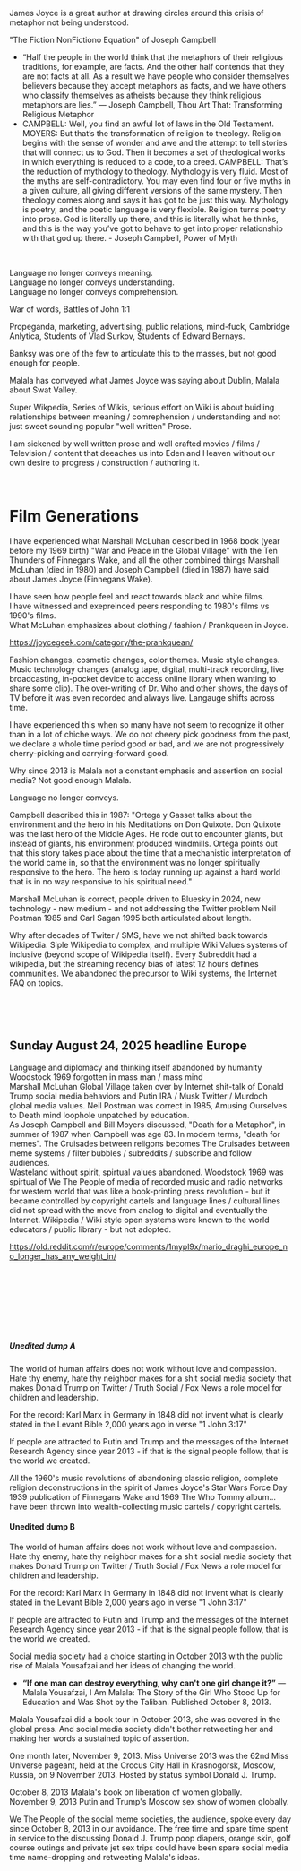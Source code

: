 James Joyce is a great author at drawing circles around this crisis of metaphor not being understood.

"The Fiction NonFictiono Equation" of Joseph Campbell    

* “Half the people in the world think that the metaphors of their religious traditions, for example, are facts. And the other half contends that they are not facts at all. As a result we have people who consider themselves believers because they accept metaphors as facts, and we have others who classify themselves as atheists because they think religious metaphors are lies.” ― Joseph Campbell, Thou Art That: Transforming Religious Metaphor     
* CAMPBELL: Well, you find an awful lot of laws in the Old Testament.
  MOYERS: But that’s the transformation of religion to theology. Religion begins with the sense of wonder and awe and the attempt to tell stories that will connect us to God. Then it becomes a set of theological works in which everything is reduced to a code, to a creed.
  CAMPBELL: That’s the reduction of mythology to theology. Mythology is very fluid. Most of the myths are self-contradictory. You may even find four or five myths in a given culture, all giving different versions of the same mystery. Then theology comes along and says it has got to be just this way. Mythology is poetry, and the poetic language is very flexible. Religion turns poetry into prose. God is literally up there, and this is literally what he thinks, and this is the way you’ve got to behave to get into proper relationship with that god up there.  - Joseph Campbell, Power of Myth

&nbsp;

Language no longer conveys meaning.   
Language no longer conveys understanding.    
Language no longer conveys comprehension.   

War of words, Battles of John 1:1 

Propeganda, marketing, advertising, public relations, mind-fuck, Cambridge Anlytica, Students of Vlad Surkov, Students of Edward Bernays.

Banksy was one of the few to articulate this to the masses, but not good enough for people.

Malala has conveyed what James Joyce was saying about Dublin, Malala about Swat Valley.   

Super Wikpedia, Series of Wikis, serious effort on Wiki is about buidling relationships between meaning / comrephension / understanding and not just sweet sounding popular "well written" Prose.

I am sickened by well written prose and well crafted movies / films / Television / content that deeaches us into Eden and Heaven without our own desire to progress / construction / authoring it.

&nbsp;

# Film Generations

I have experienced what Marshall McLuhan described in 1968 book (year before my 1969 birth) "War and Peace in the Global Village" with the Ten Thunders of Finnegans Wake, and all the other combined things Marshall McLuhan (died in 1980) and Joseph Campbell (died in 1987) have said about James Joyce (Finnegans Wake).

I have seen how people feel and react towards black and white films.  
I have witnessed and exepreinced peers responding to 1980's films vs 1990's films.   
What McLuhan emphasizes about clothing / fashion / Prankqueen in Joyce. 

https://joycegeek.com/category/the-prankquean/

Fashion changes, cosmetic changes, color themes. Music style changes. Music technology changes (analog tape, digital, multi-track recording, live broadcasting, in-pocket device to access online library when wanting to share some clip). The over-writing of Dr. Who and other shows, the days of TV before it was even recorded and always live. Langauge shifts across time.

I have experienced this when so many have not seem to recognize it other than in a lot of chiche ways. We do not cheery pick goodness from the past, we declare a whole time period good or bad, and we are not progressively cherry-picking and carrying-forward good.

Why since 2013 is Malala not a constant emphasis and assertion on social media? Not good enough Malala. 

Language no longer conveys.

Campbell described this in 1987: "Ortega y Gasset talks about the environment and the hero in his Meditations on Don Quixote. Don Quixote was the last hero of the Middle Ages. He rode out to encounter giants, but instead of giants, his environment produced windmills. Ortega points out that this story takes place about the time that a mechanistic interpretation of the world came in, so that the environment was no longer spiritually responsive to the hero. The hero is today running up against a hard world that is in no way responsive to his spiritual need."

Marshall McLuhan is correct, people driven to Bluesky in 2024, new technology - new medium - and not addressing the Twitter problem Neil Postman 1985 and Carl Sagan 1995 both articulated about length.

Why after decades of Twiter / SMS, have we not shifted back towards Wikipedia. Siple Wikipedia to complex, and multiple Wiki Values systems of inclusive (beyond scope of Wikipedia itself). Every Subreddit had a wikipedia, but the streaming recency bias of latest 12 hours defines communities. We abandoned the precursor to Wiki systems, the Internet FAQ on topics.


&nbsp;

&nbsp;

## Sunday August 24, 2025 headline Europe 

Language and diplomacy and thinking itself abandoned by humanity    
Woodstock 1969 forgotten in mass man / mass mind     
Marshall McLuhan Global Village taken over by Internet shit-talk of Donald Trump social media behaviors and Putin IRA / Musk Twitter / Murdoch global media values. Neil Postman was correct in 1985, Amusing Ourselves to Death mind loophole unpatched by education.    
As Joseph Campbell and Bill Moyers discussed, "Death for a Metaphor", in summer of 1987 when Campbell was age 83. In modern terms, "death for memes". The Cruisades between religons becomes The Cruisades between meme systems / filter bubbles / subreddits / subscribe and follow audiences.    
Wasteland without spirit, spirtual values abandoned. Woodstock 1969 was spirtual of We The People of media of recorded music and radio networks for western world that was like a book-printing press revolution - but it became controlled by copyright cartels and language lines / cultural lines did not spread with the move from analog to digital and eventually the Internet. Wikipedia / Wiki style open systems were known to the world educators / public library - but not adopted.   

https://old.reddit.com/r/europe/comments/1mypl9x/mario_draghi_europe_no_longer_has_any_weight_in/

&nbsp;

&nbsp;

&nbsp;

&nbsp;

##### Unedited dump A   

The world of human affairs does not work without love and compassion. Hate thy enemy, hate thy neighbor makes for a shit social media society that makes Donald Trump on Twitter / Truth Social /  Fox News a role model for children and leadership. 

For the record: Karl Marx in Germany in 1848 did not invent what is clearly stated in the Levant Bible 2,000 years ago in verse "1 John 3:17"

If people are attracted to Putin and Trump and the messages of the Internet Research Agency since year 2013 - if that is the signal people follow, that is the world we created. 

All the 1960's music revolutions of abandoning classic religion, complete religion deconstructions in the spirit of James Joyce's Star Wars Force Day 1939 publication of Finnegans Wake and 1969 The Who Tommy album... have been thrown into wealth-collecting music cartels / copyright cartels. 

#### Unedited dump B 

The world of human affairs does not work without love and compassion. Hate thy enemy, hate thy neighbor makes for a shit social media society that makes Donald Trump on Twitter / Truth Social /  Fox News a role model for children and leadership. 

For the record: Karl Marx in Germany in 1848 did not invent what is clearly stated in the Levant Bible 2,000 years ago in verse "1 John 3:17"

If people are attracted to Putin and Trump and the messages of the Internet Research Agency since year 2013 - if that is the signal people follow, that is the world we created. 

Social media society had a choice starting in October 2013 with the public rise of Malala Yousafzai and her ideas of changing the world.

*  **“If one man can destroy everything, why can't one girl change it?”** ― Malala Yousafzai, I Am Malala: The Story of the Girl Who Stood Up for Education and Was Shot by the Taliban. Published October 8, 2013. 

Malala Yousafzai did a book tour in October 2013, she was covered in the global press. And social media society didn't bother retweeting her and making her words a sustained topic of assertion.

One month later, November 9, 2013. Miss Universe 2013 was the 62nd Miss Universe pageant, held at the Crocus City Hall in Krasnogorsk, Moscow, Russia, on 9 November 2013. Hosted by status symbol Donald J. Trump.

October 8, 2013 Malala's book on liberation of women globally.       
November 9, 2013 Putin and Trump's Moscow sex show of women globally.   

We The People of the social meme societies, the audience, spoke every day since October 8, 2013 in our avoidance. The free time and spare time spent  in service to the discussing Donald J. Trump poop diapers, orange skin, golf course outings and private jet sex trips could have been spare social media time name-dropping and retweeting Malala's ideas.
